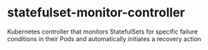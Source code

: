 # statefulset-monitor-controller
Kubernetes controller that monitors StatefulSets for specific failure conditions in their Pods and automatically initiates a recovery action
